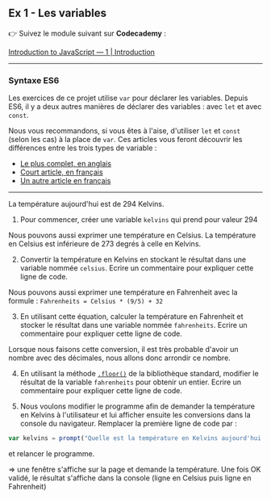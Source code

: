 ## Ex 1 - Les variables

👉 Suivez le module suivant sur **Codecademy** :

[Introduction to JavaScript — 1 | Introduction](https://www.codecademy.com/learn/introduction-to-javascript/modules/learn-javascript-introduction)

---

### Syntaxe ES6
Les exercices de ce projet utilise `var` pour déclarer les variables. Depuis ES6, il y a deux autres manières de déclarer des variables : avec `let` et avec `const`.

Nous vous recommandons, si vous êtes à l'aise, d'utiliser `let` et `const` (selon les cas) à la place de `var`. Ces articles vous feront découvrir les différences entre les trois types de variable :

- [Le plus complet, en anglais](https://www.freecodecamp.org/news/var-let-and-const-whats-the-difference/)
- [Court article, en français](https://putaindecode.io/articles/es6-es2015-la-declaration-de-variables-avec-const-let-et-var/)
- [Un autre article en français](https://blog.freelancerepublik.com/tuto-javascript-var-let-const/)

---

La température aujourd'hui est de 294 Kelvins.

1. Pour commencer, créer une variable `kelvins` qui prend pour valeur 294

Nous pouvons aussi exprimer une température en Celsius. La température en Celsius est inférieure de 273 degrés à celle en Kelvins.

2. Convertir la température en Kelvins en stockant le résultat dans une variable nommée `celsius`.
   Ecrire un commentaire pour expliquer cette ligne de code.

Nous pouvons aussi exprimer une température en Fahrenheit avec la formule :
`Fahrenheits = Celsius * (9/5) + 32`

3. En utilisant cette équation, calculer la température en Fahrenheit et stocker le résultat dans une variable nommée `fahrenheits`. Ecrire un commentaire pour expliquer cette ligne de code.

Lorsque nous faisons cette conversion, il est très probable d'avoir un nombre avec des décimales, nous allons donc arrondir ce nombre.

4. En utilisant la méthode [`.floor()`](https://developer.mozilla.org/fr/docs/Web/JavaScript/Reference/Objets_globaux/Math/floor) de la bibliothèque standard, modifier le résultat de la variable `fahrenheits` pour obtenir un entier. Ecrire un commentaire pour expliquer cette ligne de code.

5. Nous voulons modifier le programme afin de demander la température en Kelvins à l'utilisateur et lui afficher ensuite les conversions dans la console du navigateur.
   Remplacer la première ligne de code par :

```js
var kelvins = prompt("Quelle est la température en Kelvins aujourd'hui ?");
```

et relancer le programme.

=> une fenêtre s'affiche sur la page et demande la température. Une fois OK validé, le résultat s'affiche dans la console (ligne en Celsius puis ligne en Fahrenheit)
